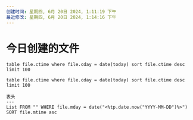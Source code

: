```yaml
---
创建时间: 星期四, 6月 20日 2024, 1:11:19 下午
最近修改: 星期四, 6月 20日 2024, 1:14:16 下午
---
```

# 今日创建的文件
```dataview 
table file.ctime where file.cday = date(today) sort file.ctime desc limit 100
```


```dataview 
table file.ctime where file.cday = date(today) sort file.ctime desc limit 100
```


```dataview
表头
---
List FROM "" WHERE file.mday = date("<%tp.date.now("YYYY-MM-DD")%>") SORT file.mtime asc

```

